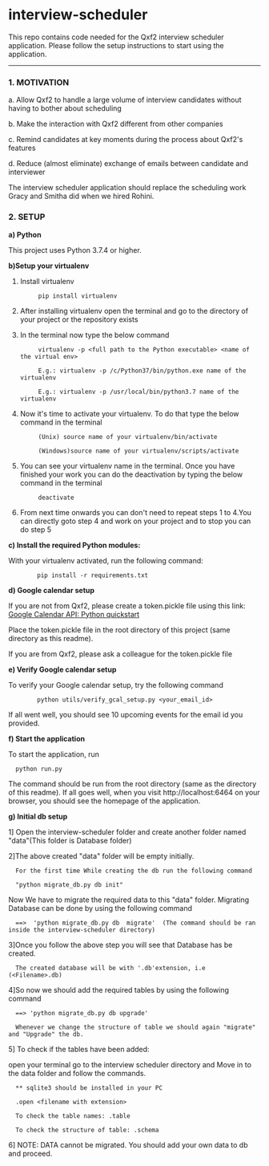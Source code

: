 # interview-scheduler
This repo contains code needed for the Qxf2 interview scheduler application. Please follow the setup instructions to start using the application.

----

### 1. MOTIVATION 


a. Allow Qxf2 to handle a large volume of interview candidates without having to bother about scheduling

b. Make the interaction with Qxf2 different from other companies 

c. Remind candidates at key moments during the process about Qxf2's features

d. Reduce (almost eliminate) exchange of emails between candidate and interviewer

The interview scheduler application should replace the scheduling work Gracy and Smitha did when we hired Rohini. 

### 2. SETUP

__a) Python__

This project uses Python 3.7.4 or higher.


__b)Setup your virtualenv__

1. Install virtualenv

            pip install virtualenv

2. After installing virtualenv open the terminal and go to the directory of your project or the repository exists

3. In the terminal now type the below command


            virtualenv -p <full path to the Python executable> <name of the virtual env>

            E.g.: virtualenv -p /c/Python37/bin/python.exe name of the virtualenv

            E.g.: virtualenv -p /usr/local/bin/python3.7 name of the virtualenv

4. Now it's time to activate your virtualenv. To do that type the below command in the terminal

            (Unix) source name of your virtualenv/bin/activate

            (Windows)source name of your virtualenv/scripts/activate

5. You can see your virtualenv name in the terminal. Once you have finished your work you can do the deactivation by typing the below command in the terminal
      
            deactivate

6. From next time onwards you can don't need to repeat steps 1 to 4.You can directly goto step 4 and work on your project and to stop you can do step 5


__c) Install the required Python modules:__

With your virtualenv activated, run the following command:

            pip install -r requirements.txt


__d) Google calendar setup__

If you are not from Qxf2, please create a token.pickle file using this link: [Google Calendar API: Python quickstart](https://developers.google.com/calendar/quickstart/python)

Place the token.pickle file in the root directory of this project (same directory as this readme).


If you are from Qxf2, please ask a colleague for the token.pickle file


__e) Verify Google calendar setup__

To verify your Google calendar setup, try the following command

            python utils/verify_gcal_setup.py <your_email_id> 

If all went well, you should see 10 upcoming events for the email id you provided.

__f) Start the application__

To start the application, run

      python run.py

The command should be run from the root directory (same as the directory of this readme). If all goes well, when you visit http://localhost:6464 on your browser, you should see the homepage of the application.


__g) Initial db setup__

1] Open the interview-scheduler folder and create another folder named "data"(This folder is Database folder)

2]The above created "data" folder will be empty initially.
      
      For the first time While creating the db run the following command

      "python migrate_db.py db init"
      
Now We have to migrate the required data to this "data" folder. Migrating Database can be done by using the following command
      
      ==>  'python migrate_db.py db  migrate'  (The command should be ran inside the interview-scheduler directory)

3]Once you follow the above step you will see that Database has be created. 

      The created database will be with '.db'extension, i.e (<Filename>.db)

4]So now we should add the required tables by using the following command
      
      ==> 'python migrate_db.py db upgrade'
      
      Whenever we change the structure of table we should again "migrate" and "Upgrade" the db.

5] To check if the tables have been added:
      
open your terminal go to the interview scheduler directory and  Move in to the data folder and follow the commands. 

      ** sqlite3 should be installed in your PC

      .open <filename with extension>

      To check the table names: .table

      To check the structure of table: .schema

6] NOTE: DATA cannot be migrated. You should add your own data to db and proceed.
